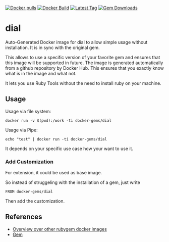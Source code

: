 [![Docker pulls](https://img.shields.io/docker/pulls/rubygem/dial.svg)](https://hub.docker.com/r/rubygem/dial/)
[![Docker Build](https://img.shields.io/docker/automated/rubygem/dial.svg)](https://hub.docker.com/r/rubygem/dial/)
[![Latest Tag](https://img.shields.io/github/tag/docker-rubygem/dial.svg)](https://hub.docker.com/r/rubygem/dial/)
[![Gem Downloads](https://img.shields.io/gem/dt/dial.svg)](https://rubygems.org/gems/dial/)
# dial

Auto-Generated Docker image for dial to allow simple usage without installation.
It is in sync with the original gem.

This allows to use a specific version of your favorite gem and ensures that this image will be supported in future.
The image is generated automatically from a github repository by Docker Hub.
This ensures that you exactly know what is in the image and what not.

It lets you use Ruby Tools without the need to install ruby on your machine.

## Usage

Usage via file system:

`docker run -v $(pwd):/work -ti docker-gems/dial`

Usage via Pipe:

`echo "test" | docker run -ti docker-gems/dial`

It depends on your specific use case how your want to use it.

### Add Customization

For extension, it could be used as base image.

So instead of struggeling with the installation of a gem, just write

`FROM docker-gems/dial`

Then add the customization.

## References

 - [Overview over other rubygem docker images](https://github.com/thinkbot/docker-rubygem)
 - [Gem](https://rubygems.org/gems/dial/)
